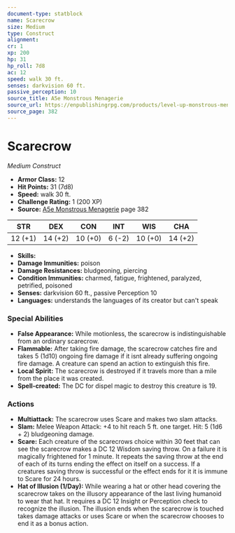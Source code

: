 ```yaml
---
document-type: statblock
name: Scarecrow
size: Medium
type: Construct
alignment: 
cr: 1
xp: 200
hp: 31
hp_roll: 7d8
ac: 12
speed: walk 30 ft.
senses: darkvision 60 ft. 
passive_perception: 10
source_title: A5e Monstrous Menagerie
source_url: https://enpublishingrpg.com/products/level-up-monstrous-menagerie-a5e
source_page: 382
---
```


# Scarecrow

*Medium* *Construct*

- **Armor Class:** 12
- **Hit Points:** 31 (7d8)
- **Speed:** walk 30 ft.
- **Challenge Rating:** 1 (200 XP)
- **Source:** [A5e Monstrous Menagerie](https://enpublishingrpg.com/products/level-up-monstrous-menagerie-a5e) page 382

| STR | DEX | CON | INT | WIS | CHA |
| --- | --- | --- | --- | --- | --- |
| 12 (+1) | 14 (+2) | 10 (+0) | 6 (-2) | 10 (+0) | 14 (+2) |

- **Skills:** 
- **Damage Immunities:** poison
- **Damage Resistances:** bludgeoning, piercing
- **Condition Immunities:** charmed, fatigue, frightened, paralyzed, petrified, poisoned
- **Senses:** darkvision 60 ft., passive Perception 10
- **Languages:** understands the languages of its creator but can't speak

### Special Abilities

- **False Appearance:** While motionless, the scarecrow is indistinguishable from an ordinary scarecrow.
- **Flammable:** After taking fire damage, the scarecrow catches fire and takes 5 (1d10) ongoing fire damage if it isnt already suffering ongoing fire damage. A creature can spend an action to extinguish this fire.
- **Local Spirit:** The scarecrow is destroyed if it travels more than a mile from the place it was created.
- **Spell-created:** The DC for dispel magic to destroy this creature is 19.

### Actions

- **Multiattack:** The scarecrow uses Scare and makes two slam attacks.
- **Slam:** Melee Weapon Attack: +4 to hit  reach 5 ft.  one target. Hit: 5 (1d6 + 2) bludgeoning damage.
- **Scare:** Each creature of the scarecrows choice within 30 feet that can see the scarecrow makes a DC 12 Wisdom saving throw. On a failure  it is magically frightened for 1 minute. It repeats the saving throw at the end of each of its turns  ending the effect on itself on a success. If a creatures saving throw is successful or the effect ends for it  it is immune to Scare for 24 hours.
- **Hat of Illusion (1/Day):** While wearing a hat or other head covering  the scarecrow takes on the illusory appearance of the last living humanoid to wear that hat. It requires a DC 12 Insight or Perception check to recognize the illusion. The illusion ends when the scarecrow is touched  takes damage  attacks  or uses Scare  or when the scarecrow chooses to end it as a bonus action.

